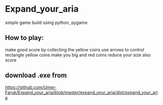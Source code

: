 # Expand_your_aria

simple game  build using python, pygame

## How to play:
make good score by collecting the yellow coins
use arrows to control rectangle
yellow coins make you big and red coins reduce your size also score 

## download .exe from
https://github.com/Umer-Faruk/Expand_your_aria/blob/master/expand_your_aria/dist/expand_your_aria

